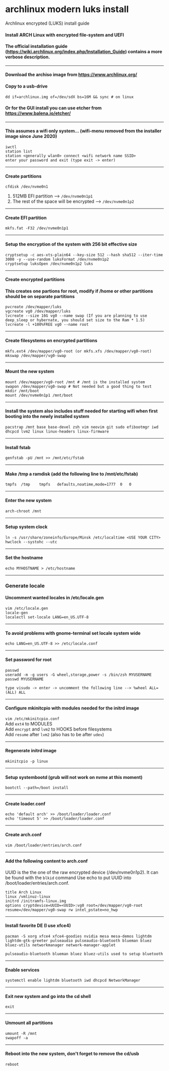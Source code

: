 # archlinux modern luks install
Archlinux encrypted (LUKS) install guide

#### Install ARCH Linux with encrypted file-system and UEFI
#### The official installation guide (https://wiki.archlinux.org/index.php/Installation_Guide) contains a more verbose description.
---
#### Download the archiso image from https://www.archlinux.org/
#### Copy to a usb-drive
`dd if=archlinux.img of=/dev/sdX bs=16M && sync # on linux`
#### Or for the GUI install you can use etcher from https://www.balena.io/etcher/  

---
#### This assumes a wifi only system... (wifi-menu removed from the installer image since June 2020)  
```
iwctl 
station list
station <generally wlan0> connect <wifi network name SSID>
enter your password and exit (type exit -> enter)
```

---
#### Create partitions
`cfdisk /dev/nvme0n1`  
1. 512MB EFI partition --> `/dev/nvme0n1p1`  
2. The rest of the space will be encrypted --> `/dev/nvme0n1p2`  

---
#### Create EFI partition
`mkfs.fat -F32 /dev/nvme0n1p1`

---
#### Setup the encryption of the system with 256 bit effective size
```
cryptsetup -c aes-xts-plain64 --key-size 512 --hash sha512 --iter-time 3000 -y --use-random luksFormat /dev/nvme0n1p2
cryptsetup luksOpen /dev/nvme0n1p2 luks
```

---
#### Create encrypted partitions
#### This creates one partions for root, modify if /home or other partitions should be on separate partitions  
```
pvcreate /dev/mapper/luks
vgcreate vg0 /dev/mapper/luks
lvcreate --size 16G vg0 --name swap (If you are planning to use deep_sleep or hybernate, you should set size to the Ram * 1.5)
lvcreate -l +100%FREE vg0 --name root
```  

---
#### Create filesystems on encrypted partitions  
```
mkfs.ext4 /dev/mapper/vg0-root (or mkfs.xfs /dev/mapper/vg0-root)  
mkswap /dev/mapper/vg0-swap
```  

---
#### Mount the new system 
```
mount /dev/mapper/vg0-root /mnt # /mnt is the installed system
swapon /dev/mapper/vg0-swap # Not needed but a good thing to test
mkdir /mnt/boot
mount /dev/nvme0n1p1 /mnt/boot
```  

---
#### Install the system also includes stuff needed for starting wifi when first booting into the newly installed system
`pacstrap /mnt base base-devel zsh vim neovim git sudo efibootmgr iwd dhcpcd lvm2 linux linux-headers linux-firmware` 

---
#### Install fstab
`genfstab -pU /mnt >> /mnt/etc/fstab`  

---
#### Make /tmp a ramdisk (add the following line to /mnt/etc/fstab)
`tmpfs	/tmp	tmpfs	defaults,noatime,mode=1777	0	0`  

---
#### Enter the new system
`arch-chroot /mnt`  

---
#### Setup system clock
```
ln -s /usr/share/zoneinfo/Europe/Minsk /etc/localtime <USE YOUR CITY>
hwclock --systohc --utc
```

---

#### Set the hostname
`echo MYHOSTNAME > /etc/hostname`  

---
### Generate locale
#### Uncomment wanted locales in /etc/locale.gen
```
vim /etc/locale.gen
locale-gen
localectl set-locale LANG=en_US.UTF-8
```

---
#### To avoid problems with gnome-terminal set locale system wide
```
echo LANG=en_US.UTF-8 >> /etc/locale.conf
```

 ---
#### Set password for root
```
passwd
useradd -m -g users -G wheel,storage,power -s /bin/zsh MYUSERNAME
passwd MYUSERNAME

type visudo -> enter -> uncomment the following line --> %wheel ALL=(ALL) ALL
```  

---
#### Configure mkinitcpio with modules needed for the initrd image  
`vim /etc/mkinitcpio.conf`  
Add `ext4` to MODULES  
Add `encrypt` and `lvm2` to HOOKS before filesystems   
Add `resume` after `lvm2` (also has to be after `udev`)  

---
#### Regenerate initrd image
`mkinitcpio -p linux`

---
#### Setup systembootd (grub will not work on nvme at this moment)
`bootctl --path=/boot install`

---
#### Create loader.conf
```
echo 'default arch' >> /boot/loader/loader.conf
echo 'timeout 5' >> /boot/loader/loader.conf
```

---
#### Create arch.conf
`vim /boot/loader/entries/arch.conf`

---

#### Add the following content to arch.conf  
UUID is the the one of the raw encrypted device (/dev/nvme0n1p2). It can be found with the `blkid` command
Use echo to put UUID into /boot/loader/entries/arch.conf.
```
title Arch Linux
linux /vmlinuz-linux
initrd /initramfs-linux.img
options cryptdevice=UUID=<UUID>:vg0 root=/dev/mapper/vg0-root resume=/dev/mapper/vg0-swap rw intel_pstate=no_hwp
```
 
---
#### Install favorite DE (I use xfce4)
```
pacman -S xorg xfce4 xfce4-goodies nvidia mesa mesa-demos lightdm lightdm-gtk-greeter pulseaudio pulseaudio-bluetooth blueman bluez bluez-utils networkmanager network-manager-applet

pulseaudio-bluetooth blueman bluez bluez-utils used to setup bluetooth
```
 
---
#### Enable services
```
systemctl enable lightdm bluetooth iwd dhcpcd NetworkManager
```

---
#### Exit new system and go into the cd shell
`exit`

---
#### Unmount all partitions
```
umount -R /mnt
swapoff -a
```

---
#### Reboot into the new system, don't forget to remove the cd/usb
`reboot`
